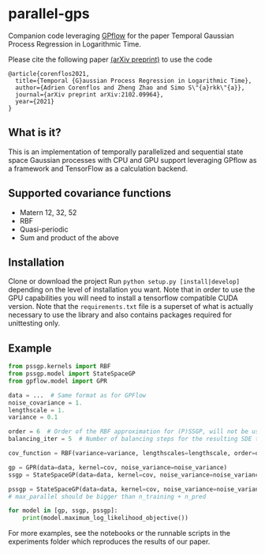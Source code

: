 # parallel-gps

Companion code leveraging [GPflow](https://gpflow.readthedocs.io/en/master/) for the paper Temporal Gaussian Process Regression in Logarithmic Time.

Please cite the following paper [(arXiv preprint)](https://arxiv.org/abs/2102.09964) to use the code

```
@article{corenflos2021,
  title={Temporal {G}aussian Process Regression in Logarithmic Time},
  author={Adrien Corenflos and Zheng Zhao and Simo S\"{a}rkk\"{a}},
  journal={arXiv preprint arXiv:2102.09964},
  year={2021}
}
```

What is it?
-----------

This is an implementation of temporally parallelized and sequential state space Gaussian processes with CPU and GPU 
support leveraging GPflow as a framework and TensorFlow as a calculation backend.

Supported covariance functions
------------------------------

* Matern 12, 32, 52
* RBF
* Quasi-periodic
* Sum and product of the above

Installation
------------
Clone or download the project
Run `python setup.py [install|develop]` depending on the level of installation you want.
Note that in order to use the GPU capabilities you will need to install a tensorflow compatible CUDA version.
Note that the `requirements.txt` file is a superset of what is actually necessary to use the library and also contains packages 
required for unittesting only.

Example
-------

```python
from pssgp.kernels import RBF
from pssgp.model import StateSpaceGP
from gpflow.model import GPR

data = ...  # Same format as for GPFlow
noise_covariance = 1.
lengthscale = 1.
variance = 0.1

order = 6  # Order of the RBF approximation for (P)SSGP, will not be used if the GP model is GPR
balancing_iter = 5  # Number of balancing steps for the resulting SDE to make it more stable, will not be used if the GP model is GPR

cov_function = RBF(variance=variance, lengthscales=lengthscale, order=order, balancing_iter=balancing_iter)

gp = GPR(data=data, kernel=cov, noise_variance=noise_variance)
ssgp = StateSpaceGP(data=data, kernel=cov, noise_variance=noise_variance, parallel=False)

pssgp = StateSpaceGP(data=data, kernel=cov, noise_variance=noise_variance, parallel=True, max_parallel=1000)  
# max_parallel should be bigger than n_training + n_pred

for model in [gp, ssgp, pssgp]:
    print(model.maximum_log_likelihood_objective())

```
For more examples, see the notebooks or the runnable scripts in the experiments folder which reproduces the results of our paper.
